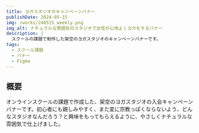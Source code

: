 ```yaml
---
title: ヨガスタジオのキャンペーンバナー
publishDate: 2024-05-15
img: /works/240515_weekly.png
img_alt: ナチュラルな雰囲気のスタジオで女性が心地よくヨガをするバナー
description: |
  スクールの課題で制作した架空のヨガスタジオのキャンペーンバナーです。
tags:
  - スクール課題
  - バナー
  - Figma
---
```


## 概要
オンラインスクールの課題で作成した、架空のヨガスタジオの入会キャンペーンバナーです。初心者にも親しみやすく、また変に宗教っぽくならないよう、どんなスタジオなんだろう？と興味をもってもらえるように、やさしくナチュラルな雰囲気で仕上げました。